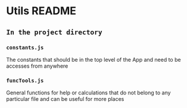 # Utils README

## `In the project directory`

### `constants.js`

The constants that should be in the top level of the App and need to be accesses from anywhere 

### `funcTools.js`

General functions for help or calculations that do not belong to any particular file and can be useful for more places

